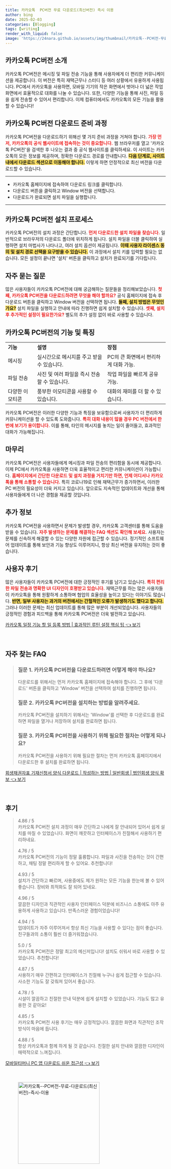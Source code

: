 ```yaml
---
title: 카카오톡  PC버전 무료 다운로드(최신버전) 즉시 이용
author: bing
date: 2025-02-03
categories: [Blogging]
tags: [writing]
render_with_liquid: false
image: 'https://24nara.github.io/assets/img/thumbnail/카카오톡--PC버전-무료-다운로드(최신버전)-즉시-이용.webp'
---
```



<h2 id='카카오톡_PC버전_소개'>카카오톡 PC버전 소개</h2>

<p>카카오톡 PC버전은 메시징 및 파일 전송 기능을 통해 사용자에게 더 편리한 커뮤니케이션을 제공합니다. 이 버전은 특히 재택근무나 스터디 등 여러 상황에서 유용하게 사용됩니다. PC에서 카카오톡을 사용하면, 모바일 기기의 작은 화면에서 벗어나 더 넓은 작업 화면에서 효율적으로 대화를 나눌 수 있습니다. 또한, 다양한 기능을 통해 사진, 파일 등을 쉽게 전송할 수 있어서 편리합니다. 이제 컴퓨터에서도 카카오톡의 모든 기능을 활용할 수 있습니다!</p>

<h2 id='다운로드_준비_과정'>카카오톡 PC버전 다운로드 준비 과정</h2>

<p>카카오톡 PC버전을 다운로드하기 위해선 몇 가지 준비 과정을 거쳐야 합니다. <b><span style="color: #ee2323;">가장 먼저, 카카오톡의 공식 웹사이트에 접속하는 것이 중요합니다.</span></b> 웹 브라우저를 열고 '카카오톡 PC버전'을 검색한 후 나오는 결과 중 공식 웹사이트를 클릭하세요. 이 사이트는 카카오톡의 모든 정보를 제공하며, 정확한 다운로드 경로를 안내합니다. <b><span style="background-color: #ffe066;">다음 단계로, 사이트 내에서 다운로드 섹션으로 이동해야 합니다.</span></b> 이렇게 하면 안정적으로 최신 버전을 다운로드할 수 있습니다.</p>

<hr />

<ul>
    <li>카카오톡 홈페이지에 접속하여 다운로드 링크를 클릭합니다.</li>
    <li>다운로드 버튼을 클릭하고 Window 버전을 선택합니다.</li>
    <li>다운로드가 완료되면 설치 파일을 실행합니다.</li>
</ul>

<hr />

<h2 id='설치_프로세스'>카카오톡 PC버전 설치 프로세스</h2>

<p>카카오톡 PC버전의 설치 과정은 간단합니다. <b><span style="color: #ee2323;">먼저 다운로드한 설치 파일을 찾습니다.</span></b> 일반적으로 브라우저의 다운로드 폴더에 위치하게 됩니다. 설치 파일을 더블 클릭하여 실행하면 설치 마법사가 나타나고, 여러 설치 옵션이 제공됩니다. <b><span style="background-color: #ffe066;">이때 사용자 라이센스 동의 및 설치 경로 선택을 요구받을 수 있습니다.</span></b> 이 과정에서 설치 키를 입력할 필요는 없습니다. 모든 설정이 끝나면 '설치' 버튼을 클릭하고 설치가 완료되기를 기다립니다.</p>

<h2 id='자주묻는_질문'>자주 묻는 질문</h2>

<p>많은 사용자들이 카카오톡 PC버전에 대해 궁금해하는 질문들을 정리해보았습니다. <b><span style="color: #ee2323;">첫째, 카카오톡 PC버전을 다운로드하려면 무엇을 해야 할까요?</span></b> 공식 홈페이지에 접속 후 다운로드 버튼을 클릭하고 Window 버전을 선택하면 됩니다. <b><span style="background-color: #ffe066;">둘째, 설치 방법은 무엇인가요?</span></b> 설치 파일을 실행하고 안내에 따라 진행하면 쉽게 설치할 수 있습니다. <b><span style="color: #ee2323;">셋째, 설치 후 추가적인 설정이 필요한가요?</span></b> 별도의 추가 설정 없이 바로 사용할 수 있습니다.</p>

<h2 id='기능_및_특징'>카카오톡 PC버전의 기능 및 특징</h2>

<table>
    <tr>
        <td><b>기능</b></td>
        <td><b>설명</b></td>
        <td><b>장점</b></td>
    </tr>
    <tr>
        <td>메시징</td>
        <td>실시간으로 메시지를 주고 받을 수 있습니다.</td>
        <td>PC의 큰 화면에서 편리하게 대화 가능.</td>
    </tr>
    <tr>
        <td>파일 전송</td>
        <td>사진 및 여러 파일을 즉시 전송할 수 있습니다.</td>
        <td>작업 파일을 빠르게 공유 가능.</td>
    </tr>
    <tr>
        <td>다양한 이모티콘</td>
        <td>풍부한 이모티콘을 사용할 수 있습니다.</td>
        <td>대화의 재미를 더 할 수 있습니다.</td>
    </tr>
</table>

<p>카카오톡 PC버전은 이러한 다양한 기능과 특징을 보유함으로써 사용자가 더 편리하게 커뮤니케이션을 할 수 있도록 도와줍니다. <b><span style="color: #ee2323;">특히 대화 내용이 많을 경우 PC 버전에서 한 번에 보기가 용이합니다.</span></b> 이를 통해, 타인의 메시지를 놓치는 일이 줄어들고, 효과적인 대화가 가능해집니다.</p>

<h2 id='마무리'>마무리</h2>

<p>카카오톡 PC버전은 사용자들에게 메시징과 파일 전송의 편리함을 동시에 제공합니다. 이제 PC에서 카카오톡을 사용하면 더욱 효율적이고 편리한 커뮤니케이션이 가능합니다. <b><span style="color: #ee2323;">홈페이지에서 간단한 다운로드 및 설치 과정을 거치기만 하면, 언제 어디서나 카카오톡을 통해 소통할 수 있습니다.</span></b> 특히 코로나19로 인해 재택근무가 증가하면서, 이러한 PC 버전의 필요성이 더욱 커지고 있습니다. 앞으로도 지속적인 업데이트와 개선을 통해 사용자들에게 더 나은 경험을 제공할 것입니다.</p>

<h2 id='추가정보'>추가 정보</h2>

<p>카카오톡 PC버전을 사용하면서 문제가 발생할 경우, 카카오톡 고객센터를 통해 도움을 받을 수 있습니다. <b><span style="color: #ee2323;">자주 발생하는 문제를 해결하는 FAQ 섹션도 확인해 보세요.</span></b> 사용자는 문제를 신속하게 해결할 수 있는 다양한 자원에 접근할 수 있습니다. 정기적인 소프트웨어 업데이트를 통해 보안과 기능 향상도 이루어지니, 항상 최신 버전을 유지하는 것이 좋습니다.</p>

<h2 id='사용자_후기'>사용자 후기</h2>

<p>많은 사용자들이 카카오톡 PC버전에 대한 긍정적인 후기를 남기고 있습니다. <b><span style="color: #ee2323;">특히 편리한 파일 전송과 명확한 UI 디자인이 호평받고 있습니다.</span></b> 재택근무를 하는 많은 사용자들이 카카오톡을 통해 원활하게 소통하며 협업의 효율성을 높이고 있다는 이야기도 많습니다. <b><span style="background-color: #ffe066;">반면, 일부 사용자는 과거의 버전에서는 간헐적인 오류가 발생하기도 했다고 합니다.</span></b> 그러나 이러한 문제는 최신 업데이트를 통해 많은 부분이 개선되었습니다. 사용자들의 긍정적인 경험과 피드백을 통해 카카오톡 PC버전은 더욱 발전하고 있습니다.</p>


<p><a class="click-button" title="카카오톡 일정 기능 할 일 등록 방법 | 효과적인 루틴 설정 핵심 팁" href="https://24nara.github.io/posts/%EC%B9%B4%EC%B9%B4%EC%98%A4%ED%86%A1-%EC%9D%BC%EC%A0%95-%EA%B8%B0%EB%8A%A5-%ED%95%A0-%EC%9D%BC-%EB%93%B1%EB%A1%9D-%EB%B0%A9%EB%B2%95-%ED%9A%A8%EA%B3%BC%EC%A0%81%EC%9D%B8-%EB%A3%A8%ED%8B%B4-%EC%84%A4%EC%A0%95-%ED%95%B5%EC%8B%AC-%ED%8C%81/" rel="dofollow">카카오톡 일정 기능 할 일 등록 방법 | 효과적인 루틴 설정 핵심 팁 👈 보기</a></p><br>
<h2 id='자주_찾는_FAQ'>자주 찾는 FAQ</h2>
<div itemscope="" itemtype="https://schema.org/FAQPage"> 
<blockquote> 
<div itemscope="" itemprop="mainEntity" itemtype="https://schema.org/Question"> 
<h3 itemprop="name">질문 1. 카카오톡 PC버전을 다운로드하려면 어떻게 해야 하나요?</h3> 
<div itemscope="" itemprop="acceptedAnswer" itemtype="https://schema.org/Answer"> 
<span itemprop="text"> 
<p>다운로드를 위해서는 먼저 카카오톡 홈페이지에 접속해야 합니다. 그 후에 '다운로드' 버튼을 클릭하고 'Window' 버전을 선택하여 설치를 진행하면 됩니다.</p> 
</span> 
</div> 
</div> 

<div itemscope="" itemprop="mainEntity" itemtype="https://schema.org/Question"> 
<h3 itemprop="name">질문 2. 카카오톡 PC버전을 설치하는 방법을 알려주세요.</h3> 
<div itemscope="" itemprop="acceptedAnswer" itemtype="https://schema.org/Answer"> 
<span itemprop="text"> 
<p>카카오톡 PC버전을 설치하기 위해서는 'Window'를 선택한 후 다운로드를 완료하면 파일을 열거나 저장하여 설치를 완료하면 됩니다.</p> 
</span> 
</div> 
</div> 

<div itemscope="" itemprop="mainEntity" itemtype="https://schema.org/Question"> 
<h3 itemprop="name">질문 3. 카카오톡 PC버전을 사용하기 위해 필요한 절차는 어떻게 되나요?</h3> 
<div itemscope="" itemprop="acceptedAnswer" itemtype="https://schema.org/Answer"> 
<span itemprop="text"> 
<p>카카오톡 PC버전을 사용하기 위해 필요한 절차는 먼저 카카오톡 홈페이지에서 다운로드한 후 설치를 완료하면 됩니다.</p> 
</span> 
</div> 
</div> 
</blockquote> 
</div>
<p><a class="click-button" title="회생채권자표 기재신청서 양식 다운로드 | 작성하는 방법 | 일반회생 | 법인회생 양식 확보" href="https://24nara.github.io/posts/%ED%9A%8C%EC%83%9D%EC%B1%84%EA%B6%8C%EC%9E%90%ED%91%9C-%EA%B8%B0%EC%9E%AC%EC%8B%A0%EC%B2%AD%EC%84%9C-%EC%96%91%EC%8B%9D-%EB%8B%A4%EC%9A%B4%EB%A1%9C%EB%93%9C-%EC%9E%91%EC%84%B1%ED%95%98%EB%8A%94-%EB%B0%A9%EB%B2%95-%EC%9D%BC%EB%B0%98%ED%9A%8C%EC%83%9D-%EB%B2%95%EC%9D%B8%ED%9A%8C%EC%83%9D-%EC%96%91%EC%8B%9D-%ED%99%95%EB%B3%B4/" rel="dofollow">회생채권자표 기재신청서 양식 다운로드 | 작성하는 방법 | 일반회생 | 법인회생 양식 확보 👈 보기</a></p><br>
<h2 id='후기'>후기</h2>
<div itemscope itemtype="https://schema.org/Product">
  <blockquote>
  <div itemprop="review" itemscope itemtype="https://schema.org/Review">
      <div itemprop="reviewRating" itemscope itemtype="https://schema.org/Rating"> <span itemprop="ratingValue">4.86</span> / <span itemprop="bestRating">5</span> </div>
      <span itemprop="reviewBody">카카오톡 PC버전 설치 과정이 매우 간단하고 나에게 잘 안내되어 있어서 쉽게 설치를 마칠 수 있었습니다. 화면이 깨끗하고 인터페이스가 친절해서 사용하기 편리하네요.</span>
  </div>
  <br>
  <div itemprop="review" itemscope itemtype="https://schema.org/Review">
      <div itemprop="reviewRating" itemscope itemtype="https://schema.org/Rating"> <span itemprop="ratingValue">4.76</span> / <span itemprop="bestRating">5</span> </div>
      <span itemprop="reviewBody">카카오톡 PC버전의 기능이 정말 훌륭합니다. 파일과 사진을 전송하는 것이 간편하고, 채팅 정말 편리하게 할 수 있어요. 추천합니다!</span>
  </div>
  <br>
  <div itemprop="review" itemscope itemtype="https://schema.org/Review">
      <div itemprop="reviewRating" itemscope itemtype="https://schema.org/Rating"> <span itemprop="ratingValue">4.93</span> / <span itemprop="bestRating">5</span> </div>
      <span itemprop="reviewBody">설치가 간단하고 빠르며, 사용중에도 제가 원하는 모든 기능을 한눈에 볼 수 있어 좋습니다. 장비와 최적화도 잘 되어 있네요.</span>
  </div>
  <br>
  <div itemprop="review" itemscope itemtype="https://schema.org/Review">
      <div itemprop="reviewRating" itemscope itemtype="https://schema.org/Rating"> <span itemprop="ratingValue">4.96</span> / <span itemprop="bestRating">5</span> </div>
      <span itemprop="reviewBody">깔끔한 디자인과 직관적인 사용자 인터페이스 덕분에 비즈니스 소통에도 아주 유용하게 사용하고 있습니다. 만족스러운 경험이었습니다!</span>
  </div>
  <br>
  <div itemprop="review" itemscope itemtype="https://schema.org/Review">
      <div itemprop="reviewRating" itemscope itemtype="https://schema.org/Rating"> <span itemprop="ratingValue">4.94</span> / <span itemprop="bestRating">5</span> </div>
      <span itemprop="reviewBody">업데이트가 자주 이루어져서 항상 최신 기능을 사용할 수 있다는 점이 좋습니다. 친구들과의 소통이 훨씬 더 즐거워졌습니다.</span>
  </div>
  <br>
  <div itemprop="review" itemscope itemtype="https://schema.org/Review">
      <div itemprop="reviewRating" itemscope itemtype="https://schema.org/Rating"> <span itemprop="ratingValue">5.0</span> / <span itemprop="bestRating">5</span> </div>
      <span itemprop="reviewBody">카카오톡 PC버전은 정말 최고의 메신저입니다! 설치도 쉬워서 바로 사용할 수 있었습니다. 추천합니다!</span>
  </div>
  <br>
  <div itemprop="review" itemscope itemtype="https://schema.org/Review">
      <div itemprop="reviewRating" itemscope itemtype="https://schema.org/Rating"> <span itemprop="ratingValue">4.87</span> / <span itemprop="bestRating">5</span> </div>
      <span itemprop="reviewBody">사용하기 매우 간편하고 인터페이스가 친절해 누구나 쉽게 접근할 수 있습니다. 사소한 기능도 잘 갖춰져 있어서 좋습니다.</span>
  </div>
  <br>
  <div itemprop="review" itemscope itemtype="https://schema.org/Review">
      <div itemprop="reviewRating" itemscope itemtype="https://schema.org/Rating"> <span itemprop="ratingValue">4.78</span> / <span itemprop="bestRating">5</span> </div>
      <span itemprop="reviewBody">시설이 깔끔하고 친절한 안내 덕분에 쉽게 설치할 수 있었습니다. 기능도 많고 유용한 것 같아요!</span>
  </div>
  <br>
  <div itemprop="review" itemscope itemtype="https://schema.org/Review">
      <div itemprop="reviewRating" itemscope itemtype="https://schema.org/Rating"> <span itemprop="ratingValue">4.85</span> / <span itemprop="bestRating">5</span> </div>
      <span itemprop="reviewBody">카카오톡 PC버전 사용 후기는 매우 긍정적입니다. 깔끔한 화면과 직관적인 조작 방식이 마음에 듭니다.</span>
  </div>
  <br>
  <div itemprop="review" itemscope itemtype="https://schema.org/Review">
      <div itemprop="reviewRating" itemscope itemtype="https://schema.org/Rating"> <span itemprop="ratingValue">4.88</span> / <span itemprop="bestRating">5</span> </div>
      <span itemprop="reviewBody">항상 카카오톡과 함께 하게 될 것 같습니다. 친절한 설치 안내와 깔끔한 디자인이 매력적으로 느껴집니다.</span>
  </div>
  </blockquote>
</div>
<p><a class="click-button" title="모바일티머니 PC 앱 다운로드 쉬운 접근성" href="https://24nara.github.io/posts/%EB%AA%A8%EB%B0%94%EC%9D%BC%ED%8B%B0%EB%A8%B8%EB%8B%88-PC-%EC%95%B1-%EB%8B%A4%EC%9A%B4%EB%A1%9C%EB%93%9C-%EC%89%AC%EC%9A%B4-%EC%A0%91%EA%B7%BC%EC%84%B1/" rel="dofollow">모바일티머니 PC 앱 다운로드 쉬운 접근성 👈 보기</a></p><br>
<figure class="image"><img src="https://24nara.github.io/assets/img/thumbnail/카카오톡--PC버전-무료-다운로드(최신버전)-즉시-이용.webp" alt="카카오톡--PC버전-무료-다운로드(최신버전)-즉시-이용" width="256" height="256"></figure>